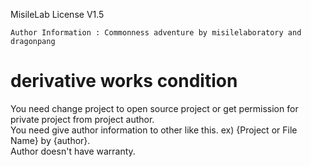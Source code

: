 MisileLab License V1.5
```
Author Information : Commonness adventure by misilelaboratory and dragonpang
```

# derivative works condition
You need change project to open source project or get permission for private project from project author.   
You need give author information to other like this. ex) {Project or File Name} by {author}.   
Author doesn't have warranty.   
